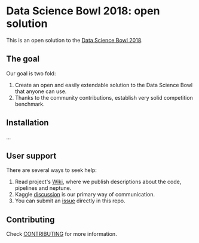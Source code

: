 # Data Science Bowl 2018: open solution

This is an open solution to the [Data Science Bowl 2018](https://datasciencebowl.com).

## The goal
Our goal is two fold:
1) Create an open and easily extendable solution to the Data Science Bowl that anyone can use.
2) Thanks to the community contributions, establish very solid competition benchmark.

## Installation
...

## User support
There are several ways to seek help:
1. Read project's [Wiki](https://github.com/neptune-ml/kaggle-toxic-starter/wiki), where we publish descriptions about the code, pipelines and neptune.
2. Kaggle [discussion](https://www.kaggle.com/c/jigsaw-toxic-comment-classification-challenge/discussion) is our primary way of communication.
3. You can submit an [issue](https://github.com/neptune-ml/kaggle-toxic-starter/issues) directly in this repo.

## Contributing
Check [CONTRIBUTING](CONTRIBUTING.md) for more information.
